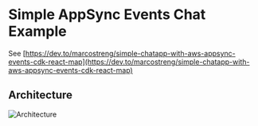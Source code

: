 # Simple AppSync Events Chat Example

See [https://dev.to/marcostreng/simple-chatapp-with-aws-appsync-events-cdk-react-map](https://dev.to/marcostreng/simple-chatapp-with-aws-appsync-events-cdk-react-map)

## Architecture

![Architecture](https://media2.dev.to/dynamic/image/width=400%2Cheight=%2Cfit=scale-down%2Cgravity=auto%2Cformat=auto/https%3A%2F%2Fdev-to-uploads.s3.amazonaws.com%2Fuploads%2Farticles%2Fjicak9t1xopoluo84z43.png)



